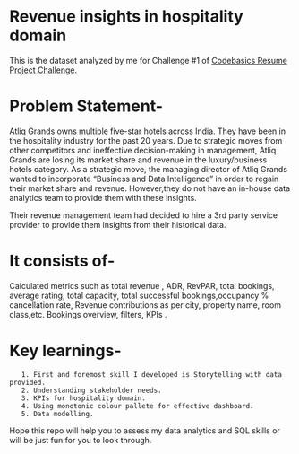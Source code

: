 # Revenue insights in hospitality domain

This is the dataset analyzed by me for Challenge #1 of [Codebasics Resume Project Challenge](https://codebasics.io/event/codebasics-resume-project-challenge).

 # **Problem Statement**-
 
 Atliq Grands owns multiple five-star hotels across India. They have been in the hospitality industry for the past 20 years. Due to strategic moves from other competitors and ineffective decision-making in management, Atliq Grands are losing its market share and revenue in the luxury/business hotels category. As a strategic move, the managing director of Atliq Grands wanted to incorporate “Business and Data Intelligence” in order to regain their market share and revenue. However,they do not have an in-house data analytics team to provide them with these insights.

Their revenue management team had decided to hire a 3rd party service provider to provide them insights from their historical data.

# **It consists of**-
 
 Calculated metrics such as total revenue , ADR, RevPAR, total bookings, average rating, total capacity, total successful bookings,occupancy % cancellation rate, Revenue contributions as per city, property name, room class,etc. Bookings overview, filters, KPIs .

# **Key learnings**-

       1. First and foremost skill I developed is Storytelling with data provided.
       2. Understanding stakeholder needs.
       3. KPIs for hospitality domain.
       4. Using monotonic colour pallete for effective dashboard.
       5. Data modelling.
       
Hope this repo will help you to assess my data analytics and SQL skills or will be just fun for you to look through.


      
      
